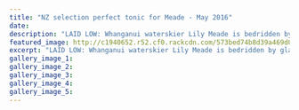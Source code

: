 ```yaml
---
title: "NZ selection perfect tonic for Meade - May 2016"
date: 
description: "LAID LOW: Whanganui waterskier Lily Meade is bedridden by glandular fever, but has gained selection to the NZ team to compete at the World Junior Water Skiing Championships in Chile in January..."
featured_image: http://c1940652.r52.cf0.rackcdn.com/573bed74b8d39a469d000cfd/Water-Skiing-Lily-Meade-Chron-18.5.16.jpg
excerpt: "LAID LOW: Whanganui waterskier Lily Meade is bedridden by glandular fever, but has gained selection to the NZ team to compete at the World Junior Water Skiing Championships in Chile in January..."
gallery_image_1: 
gallery_image_2: 
gallery_image_3: 
gallery_image_4: 
gallery_image_5: 
---
```

